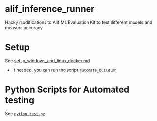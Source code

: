 # alif_inference_runner
Hacky modifications to Alif ML Evaluation Kit to test different models and measure accuracy

# Setup

See [setup_windows_and_linux_docker.md](/setup_windows_and_linux_docker.md)
- If needed, you can run the script [`automate_build.sh`](/alif_src/automate_build.sh)

# Python Scripts for Automated testing

See [`python_test.py`](/python_src/python_test.py)
